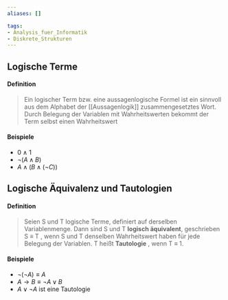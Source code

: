 ```yaml
---
aliases: []

tags:
- Analysis_fuer_Informatik
- Diskrete_Strukturen
---
```



## Logische Terme

#### Definition

>Ein logischer Term bzw. eine aussagenlogische Formel ist ein sinnvoll aus dem Alphabet der [[Aussagenlogik]] zusammengesetztes Wort. Durch Belegung der Variablen mit Wahrheitswerten bekommt der Term selbst einen Wahrheitswert



#### Beispiele
- 0 $\land$ 1
- $\lnot (A \land B)$
- $A \land ( B \land (\lnot C))$


## Logische Äquivalenz und Tautologien


#### Definition
> Seien S und T logische Terme, definiert auf derselben Variablenmenge. Dann sind S und T **logisch äquivalent**, geschrieben S $\equiv$ T , wenn S und T denselben Wahrheitswert haben für jede Belegung der Variablen. T heißt **Tautologie** , wenn T $\equiv$ 1.


#### Beispiele

- $\lnot ( \lnot A) \equiv A$
- $A \rightarrow B \equiv \lnot A \lor B$ 
- $A \lor \lnot A$ ist eine Tautologie